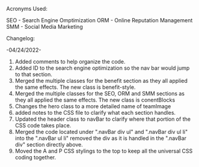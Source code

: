 Acronyms Used:

SEO - Search Engine Omptimization
ORM - Online Reputation Management
SMM - Social Media Marketing

Changelog:

-04/24/2022-
1. Added comments to help organize the code.
2. Added ID to the search engine optimization so the nav bar would jump to that section.
3. Merged the multiple classes for the benefit section as they all applied the same effects. The new class is benefit-style.
4. Merged the multiple classes for the SEO, ORM and SMM sections as they all applied the same effects. The new class is conentBlocks
5. Changes the hero class to a more detailed name of teamImage
6. added notes to the CSS file to clarify what each section handles. 
7. Updated the header class to navBar to clarify where that portion of the CSS code takes place.
8. Merged the code located under ".navBar div ul" and ".navBar div ul li" into the ".navBar ul li" removed the div as it is handled in the ".navBar div" section directly above.
9. Moved the A and P CSS stylings to the top to keep all the universal CSS coding together.
